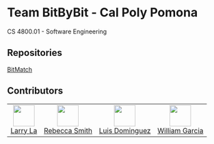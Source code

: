 # Team BitByBit - Cal Poly Pomona
CS 4800.01 - Software Engineering

## Repositories
[BitMatch](https://github.com/CPP-BitByBit/BitMatch)

## Contributors
|       |       |       |       |
| :---: | :---: | :---: | :---: |
| <img width="50" src="https://avatars.githubusercontent.com/u/137100338?v=4"/></br>[Larry La](https://github.com/larrylaa) | <img width="50" src="https://avatars.githubusercontent.com/u/2145912?v=4"/></br>[Rebecca Smith](https://github.com/Rebeccals) | <img width="50" src="https://avatars.githubusercontent.com/u/118137779?v=4"/></br> [Luis Dominguez](https://github.com/luisd101) | <img width="50" src="https://avatars.githubusercontent.com/u/102125255?v=4"/></br>[William Garcia](https://github.com/ColumnSkunky) |
